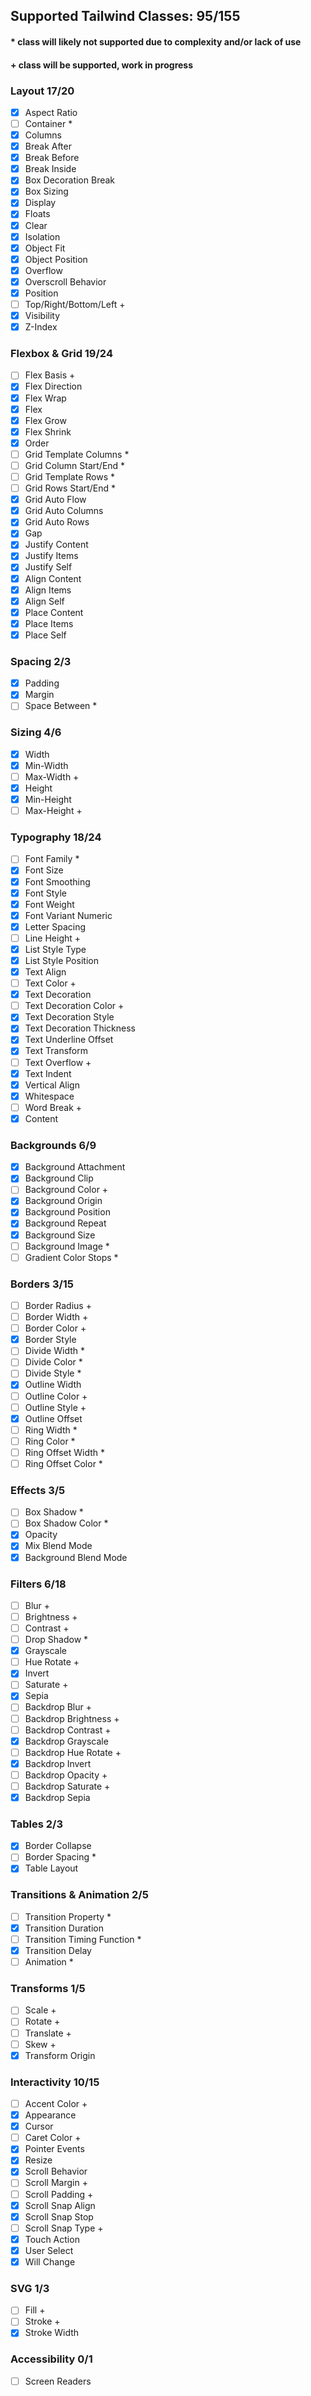 ## Supported Tailwind Classes: 95/155

#### \* class will likely not supported due to complexity and/or lack of use

#### + class will be supported, work in progress

### Layout 17/20

- [x] Aspect Ratio
- [ ] Container \*
- [x] Columns
- [x] Break After
- [x] Break Before
- [x] Break Inside
- [x] Box Decoration Break
- [x] Box Sizing
- [x] Display
- [x] Floats
- [x] Clear
- [x] Isolation
- [x] Object Fit
- [x] Object Position
- [x] Overflow
- [x] Overscroll Behavior
- [x] Position
- [ ] Top/Right/Bottom/Left +
- [x] Visibility
- [x] Z-Index

### Flexbox & Grid 19/24

- [ ] Flex Basis +
- [x] Flex Direction
- [x] Flex Wrap
- [x] Flex
- [x] Flex Grow
- [x] Flex Shrink
- [x] Order
- [ ] Grid Template Columns \*
- [ ] Grid Column Start/End \*
- [ ] Grid Template Rows \*
- [ ] Grid Rows Start/End \*
- [x] Grid Auto Flow
- [x] Grid Auto Columns
- [x] Grid Auto Rows
- [x] Gap
- [x] Justify Content
- [x] Justify Items
- [x] Justify Self
- [x] Align Content
- [x] Align Items
- [x] Align Self
- [x] Place Content
- [x] Place Items
- [x] Place Self

### Spacing 2/3

- [x] Padding
- [x] Margin
- [ ] Space Between \*

### Sizing 4/6

- [x] Width
- [x] Min-Width
- [ ] Max-Width +
- [x] Height
- [x] Min-Height
- [ ] Max-Height +

### Typography 18/24

- [ ] Font Family \*
- [x] Font Size
- [x] Font Smoothing
- [x] Font Style
- [x] Font Weight
- [x] Font Variant Numeric
- [x] Letter Spacing
- [ ] Line Height +
- [x] List Style Type
- [x] List Style Position
- [x] Text Align
- [ ] Text Color +
- [x] Text Decoration
- [ ] Text Decoration Color +
- [x] Text Decoration Style
- [x] Text Decoration Thickness
- [x] Text Underline Offset
- [x] Text Transform
- [ ] Text Overflow +
- [x] Text Indent
- [x] Vertical Align
- [x] Whitespace
- [ ] Word Break +
- [x] Content

### Backgrounds 6/9

- [x] Background Attachment
- [x] Background Clip
- [ ] Background Color +
- [x] Background Origin
- [x] Background Position
- [x] Background Repeat
- [x] Background Size
- [ ] Background Image \*
- [ ] Gradient Color Stops \*

### Borders 3/15

- [ ] Border Radius +
- [ ] Border Width +
- [ ] Border Color +
- [x] Border Style
- [ ] Divide Width \*
- [ ] Divide Color \*
- [ ] Divide Style \*
- [x] Outline Width
- [ ] Outline Color +
- [ ] Outline Style +
- [x] Outline Offset
- [ ] Ring Width \*
- [ ] Ring Color \*
- [ ] Ring Offset Width \*
- [ ] Ring Offset Color \*

### Effects 3/5

- [ ] Box Shadow \*
- [ ] Box Shadow Color \*
- [x] Opacity
- [x] Mix Blend Mode
- [x] Background Blend Mode

### Filters 6/18

- [ ] Blur +
- [ ] Brightness +
- [ ] Contrast +
- [ ] Drop Shadow \*
- [x] Grayscale
- [ ] Hue Rotate +
- [x] Invert
- [ ] Saturate +
- [x] Sepia
- [ ] Backdrop Blur +
- [ ] Backdrop Brightness +
- [ ] Backdrop Contrast +
- [x] Backdrop Grayscale
- [ ] Backdrop Hue Rotate +
- [x] Backdrop Invert
- [ ] Backdrop Opacity +
- [ ] Backdrop Saturate +
- [x] Backdrop Sepia

### Tables 2/3

- [x] Border Collapse
- [ ] Border Spacing \*
- [x] Table Layout

### Transitions & Animation 2/5

- [ ] Transition Property \*
- [x] Transition Duration
- [ ] Transition Timing Function \*
- [x] Transition Delay
- [ ] Animation \*

### Transforms 1/5

- [ ] Scale +
- [ ] Rotate +
- [ ] Translate +
- [ ] Skew +
- [x] Transform Origin

### Interactivity 10/15

- [ ] Accent Color +
- [x] Appearance
- [x] Cursor
- [ ] Caret Color +
- [x] Pointer Events
- [x] Resize
- [x] Scroll Behavior
- [ ] Scroll Margin +
- [ ] Scroll Padding +
- [x] Scroll Snap Align
- [x] Scroll Snap Stop
- [ ] Scroll Snap Type +
- [x] Touch Action
- [x] User Select
- [x] Will Change

### SVG 1/3

- [ ] Fill +
- [ ] Stroke +
- [x] Stroke Width

### Accessibility 0/1

- [ ] Screen Readers
